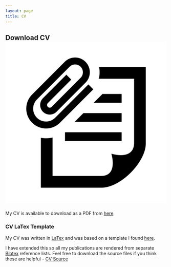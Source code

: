 ```yaml
---
layout: page
title: CV
---
```


## Download CV <img class="img-lrgicon" src="/public/images/iconmonstr-note-30-icon.svg"></img>

My CV is available to download as a PDF from [here](/public/downloads/CV_10_7_14.pdf). 

### CV LaTex Template

My CV was written in [LaTex](http://www.latex-project.org) and was based on a template I found [here](http://texblog.org/2012/04/25/writing-a-cv-in-latex/).

I have extended this so all my publications are rendered from separate [Bibtex](http://www.bibtex.org) reference lists. Feel free to download the source files if you think these are helpful - [CV Source](/public/downloads/CV_10_7_14.zip)




